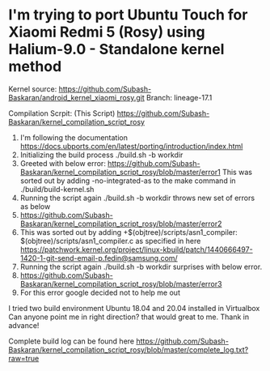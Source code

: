 # I'm trying to port Ubuntu Touch for Xiaomi Redmi 5 (Rosy) using Halium-9.0 - Standalone kernel method

Kernel source: https://github.com/Subash-Baskaran/android_kernel_xiaomi_rosy.git Branch: lineage-17.1

Compilation Scrpit: (This Script) https://github.com/Subash-Baskaran/kernel_compilation_script_rosy

1. I'm following the documentation https://docs.ubports.com/en/latest/porting/introduction/index.html
2. Initializing the build process 
   ./build.sh -b workdir
4. Greeted with below error:
     https://github.com/Subash-Baskaran/kernel_compilation_script_rosy/blob/master/error1
     This was sorted out by adding -no-integrated-as to the make command in ./build/build-kernel.sh
3. Running the script again ./build.sh -b workdir throws new set of errors as below
4.	https://github.com/Subash-Baskaran/kernel_compilation_script_rosy/blob/master/error2
5.	This was sorted out by adding +$(objtree)/scripts/asn1_compiler: $(objtree)/scripts/asn1_compiler.c as specified in here https://patchwork.kernel.org/project/linux-kbuild/patch/1440666497-1420-1-git-send-email-p.fedin@samsung.com/
6. Running the script again ./build.sh -b workdir surprises with below error.
7.	https://github.com/Subash-Baskaran/kernel_compilation_script_rosy/blob/master/error3
8.	For this error google decided not to help me out

I tried two build environment Ubuntu 18.04 and 20.04 installed in Virtualbox
Can anyone point me in right direction? that would great to me. Thank in advance!

Complete build log can be found here https://github.com/Subash-Baskaran/kernel_compilation_script_rosy/blob/master/complete_log.txt?raw=true
